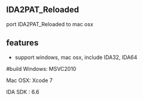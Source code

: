 ## IDA2PAT_Reloaded
port IDA2PAT_Reloaded to mac osx

## features
* support windows, mac osx, include IDA32, IDA64

#build
Windows: MSVC2010

Mac OSX: Xcode 7

IDA SDK : 6.6

